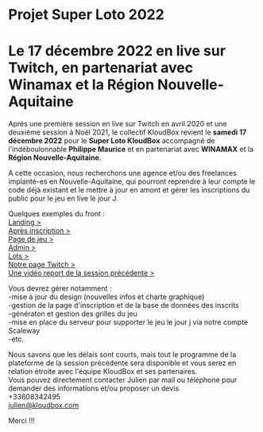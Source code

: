 ﻿# Projet Super Loto 2022
# Le 17 décembre 2022 en live sur Twitch, en partenariat avec Winamax et la Région Nouvelle-Aquitaine

Après une première session en live sur Twitch en avril 2020 et une deuxième session à Noël 2021, le collectif KloudBox revient le <b>samedi 17 décembre 2022</b> pour le <b>Super Loto KloudBox</b> accompagné de l'indéboulonnable <b>Philippe Maurice</b> et en partenariat avec <b>WINAMAX</b> et la <b>Région Nouvelle-Aquitaine</b>. 

A cette occasion, nous recherchons une agence et/ou des freelances implanté-es en Nouvelle-Aquitaine, qui pourront reprendre
à leur compte le code déjà existant et le mettre à jour en amont et gérer les inscriptions du public pour le jeu en live le jour J.  

Quelques exemples du front :<br>
<a href="https://thebigjouls.github.io/projet-super-loto/" target="_blank">Landing ></a><br>
<a href="https://thebigjouls.github.io/projet-super-loto/admin.html" target="_blank">Après inscription ></a><br>
<a href="https://thebigjouls.github.io/projet-super-loto/superloto.html" target="_blank">Page de jeu ></a><br>
<a href="https://thebigjouls.github.io/projet-super-loto/admin.hmtl" target="_blank">Admin ></a><br>
<a href="https://thebigjouls.github.io/projet-super-loto/lots.hmtl" target="_blank">Lots ></a><br>
<a href="https://www.twitch.tv/videos/1247843707" target="_blank">Notre page Twitch ></a><br>
<a href="https://youtu.be/d6_OqkxNk3g" target="_blank">Une vidéo report de la session précédente ></a><br>

Vous devrez gérer notamment :<br>
-mise à jour du design (nouvelles infos et charte graphique)<br>
-gestion de la page d'inscription et de la base de données des inscrits<br>
-génératon et gestion des grilles du jeu<br>
-mise en place du serveur pour supporter le jeu le jour j via notre compte Scaleway<br>
-etc.<br>

Nous savons que les délais sont courts, mais tout le programme de la plateforme de la session précédente sera disponible et vous serez en relation étroite avec l'équipe KloudBox et ses partenaires.<br>
Vous pouvez directement contacter Julien par mail ou téléphone pour demander des informations et/ou proposer un devis<br>
+33608342495<br>
julien@kloudbox.com<br>

Merci !!!
